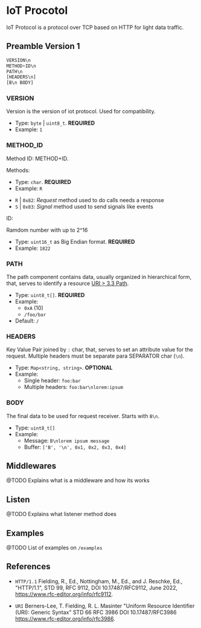 # IoT Procotol

IoT Protocol is a protocol over TCP based on HTTP for light data traffic.

## Preamble Version 1

```js
VERSION\n
METHOD+ID\n
PATH\n
[HEADERS\n]
[B\n BODY]
```

### VERSION

Version is the version of iot protocol. Used for compatibility.

- Type: `byte` | `uint8_t`. **REQUIRED**
- Example: `1`

### METHOD_ID

Method ID: METHOD+ID. 

Methods: 

* Type: `char`. **REQUIRED**
* Example: `R`

- `R` | `0x82`: *Request* method used to do calls needs a response
- `S` | `0x83`: *Signal* method used to send signals like events


ID: 

Ramdom number with up to 2^16 

* Type: `uint16_t` as Big Endian format. **REQUIRED**
* Example: `1822`

### PATH

The path component contains data, usually organized in hierarchical
form, that, serves to identify a resource [URI > 3.3 Path](https://www.rfc-editor.org/info/rfc3986).

* Type: `uint8_t[]`. **REQUIRED**
* Example: 
  * `0xA` (10)
  * `/foo/bar` 
* Default: `/`

### HEADERS

Key Value Pair joined by `:` char, that, serves to set an attribute value for the request. Multiple headers must be separate para SEPARATOR char (`\n`).

* Type: `Map<string, string>`. **OPTIONAL** 
* Example: 
  * Single header: `foo:bar`
  * Multiple headers: `foo:bar\nlorem:ipsum`

### BODY

The final data to be used for request receiver. Starts with `B\n`. 

* Type: `uint8_t[]`
* Example:
  * Message: `B\nlorem ipsum message`
  * Buffer: `['B', '\n', 0x1, 0x2, 0x3, 0x4]`


## Middlewares

@TODO Explains what is a middleware and how its works

## Listen

@TODO Explains what listener method does

## Examples

@TODO List of examples on `/examples`

## References 

- `HTTP/1.1` Fielding, R., Ed., Nottingham, M., Ed., and J. Reschke, Ed., "HTTP/1.1", STD 99, RFC 9112, DOI 10.17487/RFC9112, June 2022, <https://www.rfc-editor.org/info/rfc9112>.
  
- `URI` Berners-Lee, T. Fielding, R. L. Masinter "Uniform Resource Identifier (URI): Generic Syntax" STD 66 RFC 3986 DOI 10.17487/RFC3986 <https://www.rfc-editor.org/info/rfc3986>.

